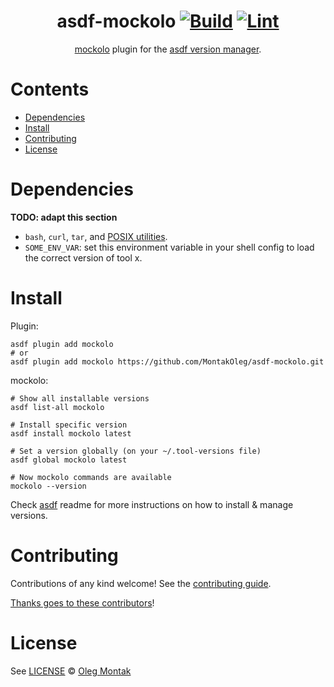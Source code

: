 <div align="center">

# asdf-mockolo [![Build](https://github.com/MontakOleg/asdf-mockolo/actions/workflows/build.yml/badge.svg)](https://github.com/MontakOleg/asdf-mockolo/actions/workflows/build.yml) [![Lint](https://github.com/MontakOleg/asdf-mockolo/actions/workflows/lint.yml/badge.svg)](https://github.com/MontakOleg/asdf-mockolo/actions/workflows/lint.yml)

[mockolo](https://github.com/uber/mockolo) plugin for the [asdf version manager](https://asdf-vm.com).

</div>

# Contents

- [Dependencies](#dependencies)
- [Install](#install)
- [Contributing](#contributing)
- [License](#license)

# Dependencies

**TODO: adapt this section**

- `bash`, `curl`, `tar`, and [POSIX utilities](https://pubs.opengroup.org/onlinepubs/9699919799/idx/utilities.html).
- `SOME_ENV_VAR`: set this environment variable in your shell config to load the correct version of tool x.

# Install

Plugin:

```shell
asdf plugin add mockolo
# or
asdf plugin add mockolo https://github.com/MontakOleg/asdf-mockolo.git
```

mockolo:

```shell
# Show all installable versions
asdf list-all mockolo

# Install specific version
asdf install mockolo latest

# Set a version globally (on your ~/.tool-versions file)
asdf global mockolo latest

# Now mockolo commands are available
mockolo --version
```

Check [asdf](https://github.com/asdf-vm/asdf) readme for more instructions on how to
install & manage versions.

# Contributing

Contributions of any kind welcome! See the [contributing guide](contributing.md).

[Thanks goes to these contributors](https://github.com/MontakOleg/asdf-mockolo/graphs/contributors)!

# License

See [LICENSE](LICENSE) © [Oleg Montak](https://github.com/MontakOleg/)
